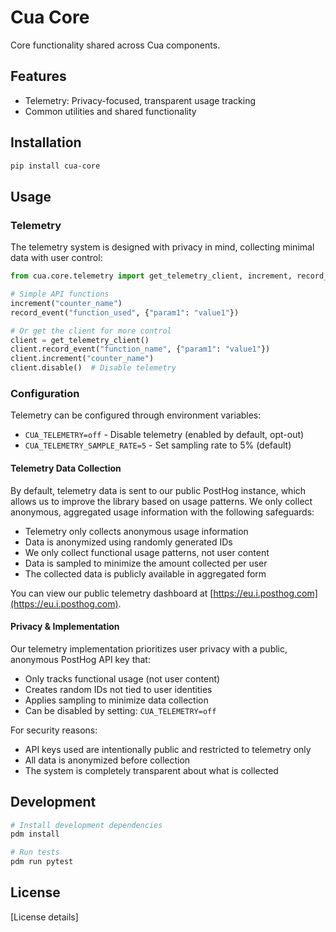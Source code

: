 # Cua Core

Core functionality shared across Cua components.

## Features

- Telemetry: Privacy-focused, transparent usage tracking
- Common utilities and shared functionality

## Installation

```bash
pip install cua-core
```

## Usage

### Telemetry

The telemetry system is designed with privacy in mind, collecting minimal data with user control:

```python
from cua.core.telemetry import get_telemetry_client, increment, record_event

# Simple API functions
increment("counter_name")
record_event("function_used", {"param1": "value1"})

# Or get the client for more control
client = get_telemetry_client()
client.record_event("function_name", {"param1": "value1"})
client.increment("counter_name")
client.disable()  # Disable telemetry
```

### Configuration

Telemetry can be configured through environment variables:

- `CUA_TELEMETRY=off` - Disable telemetry (enabled by default, opt-out)
- `CUA_TELEMETRY_SAMPLE_RATE=5` - Set sampling rate to 5% (default)

#### Telemetry Data Collection

By default, telemetry data is sent to our public PostHog instance, which allows us to improve the library based on usage patterns. We only collect anonymous, aggregated usage information with the following safeguards:

- Telemetry only collects anonymous usage information
- Data is anonymized using randomly generated IDs
- We only collect functional usage patterns, not user content
- Data is sampled to minimize the amount collected per user
- The collected data is publicly available in aggregated form

You can view our public telemetry dashboard at [https://eu.i.posthog.com](https://eu.i.posthog.com).

#### Privacy & Implementation

Our telemetry implementation prioritizes user privacy with a public, anonymous PostHog API key that:

- Only tracks functional usage (not user content)
- Creates random IDs not tied to user identities
- Applies sampling to minimize data collection
- Can be disabled by setting: `CUA_TELEMETRY=off`

For security reasons:
- API keys used are intentionally public and restricted to telemetry only
- All data is anonymized before collection
- The system is completely transparent about what is collected

## Development

```bash
# Install development dependencies
pdm install

# Run tests
pdm run pytest
```

## License

[License details] 